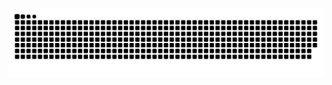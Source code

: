 ![larsingerlars snake svg](https://github.com/larsingerlars/larsingerlars/blob/output/github-contribution-grid-snake.svg)

